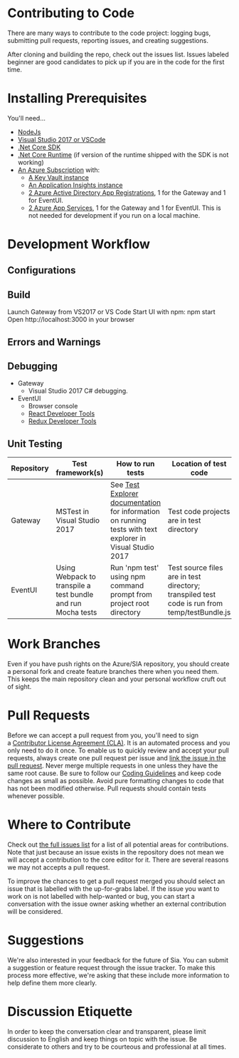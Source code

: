 # Contributing to Code
There are many ways to contribute to the code project: logging bugs, submitting pull requests, reporting issues, and creating suggestions.

After cloning and building the repo, check out the issues list. 
Issues labeled beginner are good candidates to pick up if you are in the code for the first time.

# Installing Prerequisites
You'll need…
* [NodeJs](https://nodejs.org/en/download/)
* [Visual Studio 2017 or VSCode](https://www.visualstudio.com/downloads/) 
* [.Net Core SDK](https://www.microsoft.com/net/download/core)
* [.Net Core Runtime](https://www.microsoft.com/net/download/core#/runtime) (if version of the runtime shipped with the SDK is not working)
* [An Azure Subscription](https://azure.microsoft.com/en-us/pricing/purchase-options/) with:
    * [A Key Vault instance](https://docs.microsoft.com/en-us/azure/key-vault/key-vault-get-started)
    * [An Application Insights instance](https://docs.microsoft.com/en-us/azure/application-insights/app-insights-create-new-resource)
    * [2 Azure Active Directory App Registrations](https://docs.microsoft.com/en-us/azure/active-directory/develop/active-directory-integrating-applications), 1 for the Gateway and 1 for EventUI.
    * [2 Azure App Services](https://docs.microsoft.com/en-us/azure/app-service-web/), 1 for the Gateway and 1 for EventUI. This is not needed for development if you run on a local machine.

# Development Workflow
## Configurations

## Build
Launch Gateway from VS2017 or VS Code
Start UI with npm: npm start
Open http://localhost:3000 in your browser

## Errors and Warnings

## Debugging
* Gateway
  * Visual Studio 2017 C# debugging.
* EventUI
  * Browser console
  * [React Developer Tools](https://chrome.google.com/webstore/detail/react-developer-tools/fmkadmapgofadopljbjfkapdkoienihi)
  * [Redux Developer Tools](https://chrome.google.com/webstore/detail/redux-devtools/lmhkpmbekcpmknklioeibfkpmmfibljd)
  
## Unit Testing
__Repository__ | __Test framework(s)__ | __How to run tests__ | __Location of test code__
-|-|-|-
Gateway | MSTest in Visual Studio 2017 | See [Test Explorer documentation](https://docs.microsoft.com/en-us/visualstudio/test/run-unit-tests-with-test-explorer#BKMK_Run_tests_in_Test_Explorer) for information on running tests with text explorer in Visual Studio 2017 | Test code projects are in test directory
EventUI | Using Webpack to transpile a test bundle and run Mocha tests | Run 'npm test' using npm command prompt from project root directory | Test source files are in test directory; transpiled test code is run from temp/testBundle.js

# Work Branches
Even if you have push rights on the Azure/SIA repository, you should create a personal fork and create feature branches there when you need them. This keeps the main repository clean and your personal workflow cruft out of sight.

# Pull Requests
Before we can accept a pull request from you, you'll need to sign a [Contributor License Agreement (CLA)](https://github.com/Microsoft/vscode/wiki/Contributor-License-Agreement). It is an automated process and you only need to do it once.
To enable us to quickly review and accept your pull requests, always create one pull request per issue and [link the issue in the pull request](https://github.com/blog/957-introducing-issue-mentions).
Never merge multiple requests in one unless they have the same root cause. Be sure to follow our [Coding Guidelines](https://github.com/Microsoft/vscode/wiki/Coding-Guidelines) and keep code changes as small as possible. Avoid pure formatting changes to code that has not been modified otherwise. Pull requests should contain tests whenever possible.

# Where to Contribute
Check out [the full issues list](https://github.com/Azure/Sia-Root/issues) for a list of all potential areas for contributions. Note that just because an issue exists in the repository does not mean we will accept a contribution to the core editor for it. There are several reasons we may not accepts a pull request.

To improve the chances to get a pull request merged you should select an issue that is labelled with the up-for-grabs label. If the issue you want to work on is not labelled with help-wanted or bug, you can start a conversation with the issue owner asking whether an external contribution will be considered.

# Suggestions
We're also interested in your feedback for the future of Sia. You can submit a suggestion or feature request through the issue tracker. To make this process more effective, we're asking that these include more information to help define them more clearly.

# Discussion Etiquette
In order to keep the conversation clear and transparent, please limit discussion to English and keep things on topic with the issue. Be considerate to others and try to be courteous and professional at all times.
